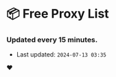 # :package: Free Proxy List
### Updated every 15 minutes.

- Last updated: `2024-07-13 03:35`

:heart:
